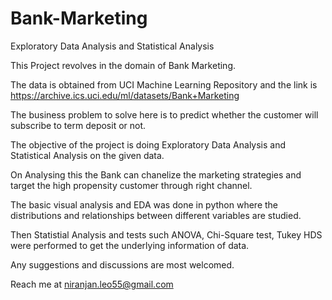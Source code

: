 # Bank-Marketing
Exploratory Data Analysis and Statistical Analysis

This Project revolves in the domain of Bank Marketing. 

The data is obtained from UCI Machine Learning Repository and the link is 
https://archive.ics.uci.edu/ml/datasets/Bank+Marketing

The business problem to solve here is to predict whether the customer will subscribe to term deposit or not. 

The objective of the project is doing Exploratory Data Analysis and Statistical Analysis on the given data. 

On Analysing this the Bank can chanelize the marketing strategies and target the high propensity customer through right channel. 

The basic visual analysis and EDA was done in python where the distributions and relationships between different variables are studied.

Then Statistial Analysis and tests such ANOVA, Chi-Square test, Tukey HDS were performed to get the underlying information of data. 
 
Any suggestions and discussions are most welcomed.

Reach me at niranjan.leo55@gmail.com
